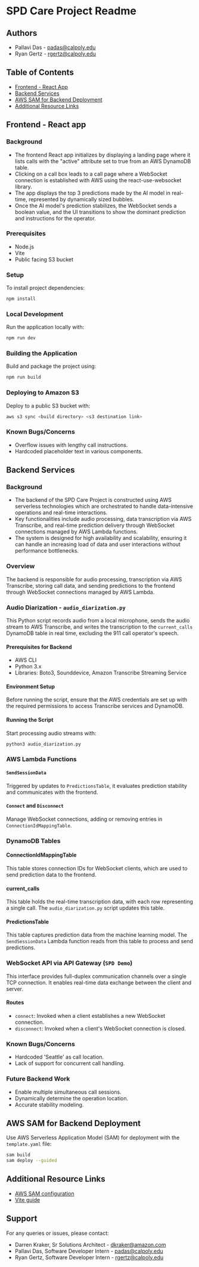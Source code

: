 
# SPD Care Project Readme

## Authors
- Pallavi Das - padas@calpoly.edu
- Ryan Gertz - rgertz@calpoly.edu

## Table of Contents
- [Frontend - React App](#frontend---react-app)
- [Backend Services](#backend-services)
- [AWS SAM for Backend Deployment](#aws-sam-for-backend-deployment)
- [Additional Resource Links](#additional-resource-links)

## Frontend - React app

### Background
- The frontend React app initializes by displaying a landing page where it lists calls with the "active" attribute set to true from an AWS DynamoDB table.
- Clicking on a call box leads to a call page where a WebSocket connection is established with AWS using the react-use-websocket library.
- The app displays the top 3 predictions made by the AI model in real-time, represented by dynamically sized bubbles.
- Once the AI model's prediction stabilizes, the WebSocket sends a boolean value, and the UI transitions to show the dominant prediction and instructions for the operator.

### Prerequisites
- Node.js
- Vite
- Public facing S3 bucket

### Setup
To install project dependencies:
```bash
npm install
```

### Local Development
Run the application locally with:
```bash
npm run dev
```

### Building the Application
Build and package the project using:
```bash
npm run build
```

### Deploying to Amazon S3
Deploy to a public S3 bucket with:
```bash
aws s3 sync <build directory> <s3 destination link>
```

### Known Bugs/Concerns
- Overflow issues with lengthy call instructions.
- Hardcoded placeholder text in various components.

## Backend Services

### Background
- The backend of the SPD Care Project is constructed using AWS serverless technologies which are orchestrated to handle data-intensive operations and real-time interactions.
- Key functionalities include audio processing, data transcription via AWS Transcribe, and real-time prediction delivery through WebSocket connections managed by AWS Lambda functions.
- The system is designed for high availability and scalability, ensuring it can handle an increasing load of data and user interactions without performance bottlenecks.

### Overview
The backend is responsible for audio processing, transcription via AWS Transcribe, storing call data, and sending predictions to the frontend through WebSocket connections managed by AWS Lambda.

### Audio Diarization - `audio_diarization.py`
This Python script records audio from a local microphone, sends the audio stream to AWS Transcribe, and writes the transcription to the `current_calls` DynamoDB table in real time, excluding the 911 call operator's speech.

#### Prerequisites for Backend
- AWS CLI
- Python 3.x
- Libraries: Boto3, Sounddevice, Amazon Transcribe Streaming Service

#### Environment Setup
Before running the script, ensure that the AWS credentials are set up with the required permissions to access Transcribe services and DynamoDB.

#### Running the Script
Start processing audio streams with:
```bash
python3 audio_diarization.py
```

### AWS Lambda Functions
#### `SendSessionData`
Triggered by updates to `PredictionsTable`, it evaluates prediction stability and communicates with the frontend.

#### `Connect` and `Disconnect`
Manage WebSocket connections, adding or removing entries in `ConnectionIdMappingTable`.

### DynamoDB Tables
#### ConnectionIdMappingTable
This table stores connection IDs for WebSocket clients, which are used to send prediction data to the frontend.

#### current_calls
This table holds the real-time transcription data, with each row representing a single call. The `audio_diarization.py` script updates this table.

#### PredictionsTable
This table captures prediction data from the machine learning model. The `SendSessionData` Lambda function reads from this table to process and send predictions.

### WebSocket API via API Gateway (`SPD Demo`)
This interface provides full-duplex communication channels over a single TCP connection. It enables real-time data exchange between the client and server.

#### Routes
- `connect`: Invoked when a client establishes a new WebSocket connection.
- `disconnect`: Invoked when a client's WebSocket connection is closed.

### Known Bugs/Concerns
- Hardcoded 'Seattle' as call location.
- Lack of support for concurrent call handling.

### Future Backend Work
- Enable multiple simultaneous call sessions.
- Dynamically determine the operation location.
- Accurate stability modeling.

## AWS SAM for Backend Deployment
Use AWS Serverless Application Model (SAM) for deployment with the `template.yaml` file:
```bash
sam build
sam deploy --guided
```

## Additional Resource Links
- [AWS SAM configuration](https://docs.aws.amazon.com/serverless-application-model/latest/developerguide/prerequisites.html)
- [Vite guide](https://vitejs.dev/guide/)

## Support
For any queries or issues, please contact:
- Darren Kraker, Sr Solutions Architect - dkraker@amazon.com
- Pallavi Das, Software Developer Intern - padas@calpoly.edu
- Ryan Gertz, Software Developer Intern - rgertz@calpoly.edu